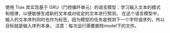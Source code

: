 使用 Trax 库实现基于 GRU（门控循环单元）的语言模型：学习输入文本的模式和规律，以便能够生成新的文本或对给定的文本进行预测。
    在这个语言模型中，输入的文本序列同时也作为标签，因为模型的任务是预测下一个字符或序列，所以目标就是输入序列本身。
    注意：每次运行需要删除model下的文件。
